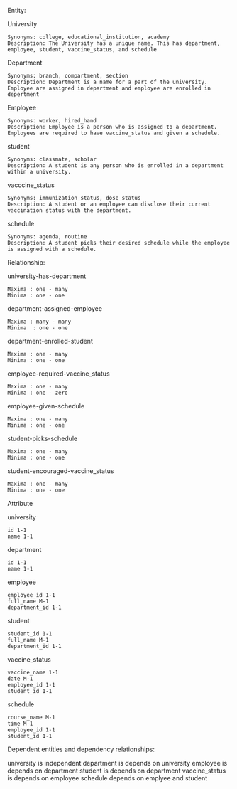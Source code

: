 Entity:

  University
  
  
    Synonyms: college, educational_institution, academy
    Description: The University has a unique name. This has department, employee, student, vaccine_status, and schedule
  Department
  
  
    Synonyms: branch, compartment, section
    Description: Department is a name for a part of the university. Employee are assigned in department and employee are enrolled in depertment
  Employee
  
  
    Synonyms: worker, hired_hand
    Description: Employee is a person who is assigned to a department. Employees are required to have vaccine_status and given a schedule.

  student
   
  
    Synonyms: classmate, scholar
    Description: A student is any person who is enrolled in a department within a university. 
  
  vacccine_status
     
  
    Synonyms: immunization_status, dose_status
    Description: A student or an employee can disclose their current vaccination status with the department. 
  
  schedule
     
  
    Synonyms: agenda, routine
    Description: A student picks their desired schedule while the employee is assigned with a schedule.  
    
    
Relationship:


  university-has-department


    Maxima : one - many
    Minima : one - one


  department-assigned-employee


    Maxima : many - many
    Minima  : one - one


  department-enrolled-student
  
  
    Maxima : one - many
    Minima : one - one
  
  
  employee-required-vaccine_status
  
  
    Maxima : one - many
    Minima : one - zero


  employee-given-schedule
  
  
    Maxima : one - many
    Minima : one - one
    
    
  student-picks-schedule
  
  
    Maxima : one - many
    Minima : one - one
    
    
  student-encouraged-vaccine_status
  
  
    Maxima : one - many
    Minima : one - one
    
    
    
Attribute


  university


    id 1-1
    name 1-1 


  department
    
    
    id 1-1
    name 1-1


employee


    employee_id 1-1
    full_name M-1
    department_id 1-1


student


    student_id 1-1
    full_name M-1
    department_id 1-1
    
    

vaccine_status


    vaccine_name 1-1
    date M-1
    employee_id 1-1 
    student_id 1-1
    
  
schedule


    course_name M-1
    time M-1
    employee_id 1-1 
    student_id 1-1
    
Dependent entities and dependency relationships:
   
   university is independent
   department is depends on university
   employee is depends on department
   student is depends on department
   vaccine_status is depends on employee
   schedule depends on emplyee and student
   
   

  






